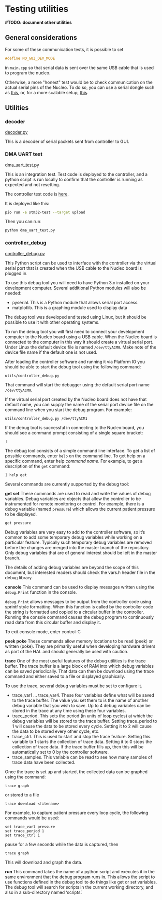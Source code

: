 # Testing utilities

**#TODO: document other utilities**

## General considerations

For some of these communication tests, it is possible to set
```c++
#define NO_GUI_DEV_MODE
```
in `main.cpp` so that serial data is sent over the same USB cable that is
used to program the nucleo.

Otherwise, a more "honest" test would be to check communication on the
actual serial pins of the Nucleo. To do so, you can use a serial dongle such as
[this](https://www.amazon.com/gp/product/B00QT7LQ88),
or, for a more scalable setup, [this](https://www.amazon.com/dp/B07XF2SLQ1).


## Utilities

### decoder

[decoder.py](decoder.py)

This is a decoder of serial packets sent from controller to GUI.

### DMA UART test

[dma_uart_test.py](dma_uart_test.py)

This is an integration test. Test code is deployed to the
controller, and a python script is run locally to confirm that the controller
is running as expected and not resetting.

The controller test code is [here](../controller/src_test).

It is deployed like this:
```bash
pio run -e stm32-test --target upload
```

Then you can run:
```bash
python dma_uart_test.py
```
### controller_debug

[controller_debug.py](controller_debug.py)

This Python script can be used to interface with the controller via the virtual serial
port that is created when the USB cable to the Nucleo board is plugged in.

To use this debug tool you will need to have Python 3.x installed on your development computer.  Several additional Python modules will also be needed:
- pyserial.  This is a Python module that allows serial port access
- matplotlib.  This is a graphing module used to display data

The debug tool was developed and tested using Linux, but it should be possible to use it with other operating systems.

To run the debug tool you will first need to connect your development computer to the Nucleo board using a USB cable.  When the Nucleo board is connected to the computer in this way it should create a virtual serial port.  Under Linux the default device file is named `/dev/ttyACM0`.  Make note of the device file name if the default one is not used.

After loading the controller software and running it via Platform IO you should be able to start the debug tool using the following command:
```
utils/controller_debug.py
```
That command will start the debugger using the default serial port name `/dev/ttyACM0`.

If the virtual serial port created by the Nucleo board does not have that default name, you can supply the name of the serial port device file on the command line when you start the debug program.  For example:
```
utils/controller_debug.py /dev/ttyACM1
```

If the debug tool is successful in connecting to the Nucleo board, you should see a command prompt consisting of a single square bracket:
```
]
```

The debug tool consists of a simple command line interface.  To get a list of possible commands, enter `help` on the command line.  To get help on a specific command, enter help _command name_.  For example, to get a description of the `get` command:
```
] help get
```

Several commands are currently supported by the debug tool:

**get**
**set**
These commands are used to read and write the values of debug variables.  Debug variables are objects that allow the controller to be instrumented for remote monitoring or control.  For example, there is a debug variable (named `pressure`) which allows the current patient pressure to be displayed.
```
get pressure
```
Debug variables are very easy to add to the controller software, so it’s common to add some temporary debug variables while working on a particular feature.  Typically such temporary debug variables are removed before the changes are merged into the master branch of the repository.  Only debug variables that are of general interest should be left in the master branch.

The details of adding debug variables are beyond the scope of this document, but interested readers should check the vars.h header file in the debug library.

**console**
This command can be used to display messages written using the `debug.Print` function in the console.

`debug.Print` allows messages to be output from the controller code using sprintf style formatting.  When this function is called by the controller code the string is formatted and copied to a circular buffer in the controller.  Running the console command causes the debug program to continuously read data from this circular buffer and display it.

To exit console mode, enter control-C

**peek**
**poke**
These commands allow memory locations to be read (peek) or written (poke).  They are primarily useful when developing hardware drivers as part of the HAL and should generally be used with caution.

**trace**
One of the most useful features of the debug utilities is the trace buffer.  The trace buffer is a large block of RAM into which debug variables can be saved periodically.  That data can then be download using the trace command and either saved to a file or displayed graphically.

To use the trace, several debug variables must be set to configure it.
- trace_var1 … trace_var4.  These four variables define what will be saved to the trace buffer.  The value you set them to is the name of another debug variable that you wish to save.  Up to 4 debug variables can be stored in the trace at any time using these four variables.
- trace_period.  This sets the period (in units of loop cycles) at which the debug variables will be stored to the trace buffer.  Setting trace_period to 1 will cause the data to be stored every cycle.  Setting it to 2 will cause the data to be stored every other cycle, etc.
- trace_ctrl.  This is used to start and stop the trace feature.  Setting this variable to 1 starts the collection of trace data.  Setting it to 0 stops the collection of trace data.  If the trace buffer fills up, then this will be automatically set to 0 by the controller software.
- trace_samples.  This variable can be read to see how many samples of trace data have been collected.

Once the trace is set up and started, the collected data can be graphed using the command:
```
trace graph
```
or stored to a file
```
trace download <filename>
```
For example, to capture patient pressure every loop cycle, the following commands would be used:
```
set trace_var1 pressure
set trace_period 1
set trace_ctrl 1
```
pause for a few seconds while the data is captured, then
```
trace graph
```
This will download and graph the data.

**run**
This command takes the name of a python script and executes it in the same environment that the debug program runs in.  This allows the script to use functions defined in the debug tool to do things like get or set variables.
The debug tool will search for scripts in the current working directory, and also in a sub-directory named ‘scripts’.
